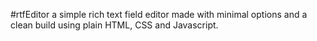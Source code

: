 #rtfEditor
a simple rich text field editor made with minimal options and a clean build using plain HTML, CSS and Javascript.